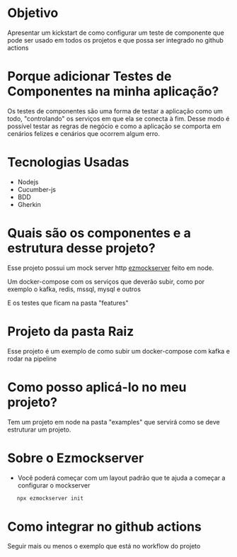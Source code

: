 # Objetivo
Apresentar um kickstart de como configurar um teste de componente que pode ser usado em todos os projetos e que possa ser integrado no github actions

# Porque adicionar Testes de Componentes na minha aplicação?
Os testes de componentes são uma forma de testar a aplicação como um todo, "controlando" os serviços em que ela se conecta à fim.
Desse modo é possível testar as regras de negócio e como a aplicação se comporta em cenários felizes e cenários que ocorrem algum erro.

# Tecnologias Usadas
 - Nodejs
 - Cucumber-js
 - BDD
 - Gherkin

# Quais são os componentes e a estrutura desse projeto?
Esse projeto possui um mock server http [ezmockserver](https://github.com/trzenaro/ezmockserver) feito em node.

Um docker-compose com os serviços que deverão subir, como por exemplo o kafka, redis, mssql, mysql e outros

E os testes que ficam na pasta "features"

# Projeto da pasta Raiz
Esse projeto é um exemplo de como subir um docker-compose com kafka e rodar na pipeline
# Como posso aplicá-lo no meu projeto?
Tem um projeto em node na pasta "examples" que servirá como se deve estruturar um projeto.

# Sobre o Ezmockserver
 - Você poderá começar com um layout padrão que te ajuda a começar a configurar o mockserver
 ```sh
    npx ezmockserver init
 ```

# Como integrar no github actions
Seguir mais ou menos o exemplo que está no workflow do projeto


